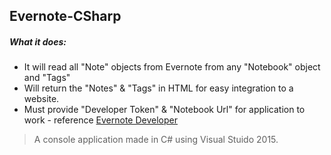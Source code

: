 ## Evernote-CSharp
##### What it does:
* It will read all "Note" objects from Evernote from any "Notebook" object and "Tags"
* Will return the "Notes" & "Tags" in HTML for easy integration to a website.
* Must provide "Developer Token" & "Notebook Url" for application to work - reference [Evernote Developer](https://dev.evernote.com/doc/ "Title") 


> A console application made in C# using Visual Stuido 2015. 
